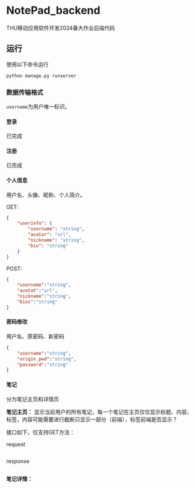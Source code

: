 # NotePad_backend
THU移动应用软件开发2024春大作业后端代码

## 运行
使用以下命令运行
```py
python manage.py runserver
```

### 数据传输格式
`username`为用户唯一标识。
#### 登录
已完成
#### 注册
已完成
#### 个人信息
用户名、头像、昵称、个人简介。

GET:
```json
{
    "userinfo": {
        "username": "string",
        "avatar": "url",
        "nickname": "string",
        "bio": "string"
    }
}
```
POST:
```json
{
    "username":"string",
    "avatat":"url",
    "nickname":"string",
    "bios":"string"
}
```
#### 密码修改
用户名、原密码、新密码
```json
{
    "username":"string",
    "origin_pwd":"string",
    "password":"string"
}
```
#### 笔记
分为笔记主页和详情页

**笔记主页：** 显示当前用户的所有笔记，每一个笔记在主页仅仅显示标题、内容、标签，内容可能需要进行截断只显示一部分（前端），标签前端是否显示？

接口如下，仅支持GET方法：

request
```json

```
response
```json

```
**笔记详情：** 
